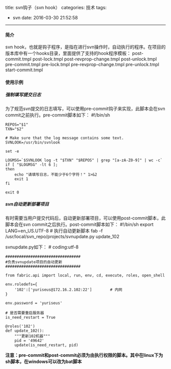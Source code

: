 title: svn钩子（svn hook）
categories: 技术
tags:
  - svn
date: 2016-03-30 21:52:58
---
#### 简介
svn hook，也就是钩子程序，是指在进行svn操作时，自动执行的程序。在项目的版本库中有一个hooks目录，里面提供了支持的hook程序模板：
post-commit.tmpl
post-lock.tmpl
post-revprop-change.tmpl
post-unlock.tmpl
pre-commit.tmpl
pre-lock.tmpl
pre-revprop-change.tmpl
pre-unlock.tmpl
start-commit.tmpl

<!-- more -->

#### 使用示例
##### 强制填写提交日志
为了规范svn提交的日志填写，可以使用pre-commit钩子来实现，此脚本会在svn commit之前执行。pre-commit脚本如下：
	#!/bin/sh
	
	REPOS="$1"
	TXN="$2"
	
	# Make sure that the log message contains some text.
	SVNLOOK=/usr/bin/svnlook
	
	set -e
	
	LOGMSG=`$SVNLOOK log -t "$TXN" "$REPOS" | grep "[a-zA-Z0-9]" | wc -c`
	if [ "$LOGMSG" -lt 6 ];
	then
	    echo "请填写日志，不能少于6个字符！" 1>&2
	    exit 1
	fi
	
	exit 0
##### svn自动更新部署项目
有时需要当用户提交代码后，自动更新部署项目，可以使用post-commit脚本，此脚本会在svn commit之后执行。post-commit脚本如下：
	#!/bin/sh
	export LANG=en_US.UTF-8
	# 执行自动更新脚本
	fab -f /usr/local/svn_repo/projects/svnupdate.py update_102

svnupdate.py如下：
	# coding:utf-8
	
	#################################
	#负责svnupdate项目的自动更新
	#################################
	
	from fabric.api import local, run, env, cd, execute, roles, open_shell
	
	env.roledefs={
	    '102':['yuriseus@172.16.2.102:22']        # 内网
	}
	
	env.password = 'yuriseus'
	
	# 是否需要重启服务器
	is_need_restart = True
	
	@roles('102')
	def update_102():
	    """更新102机器"""
	    pid = '49642'
	    update(is_need_restart, pid)

**注意：pre-commit和post-commit必须为由执行权限的脚本。其中在linux下为sh脚本，在windows可以改为bat脚本**




